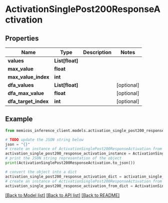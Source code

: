 # ActivationSinglePost200ResponseActivation


## Properties

Name | Type | Description | Notes
------------ | ------------- | ------------- | -------------
**values** | **List[float]** |  | 
**max_value** | **float** |  | 
**max_value_index** | **int** |  | 
**dfa_values** | **List[float]** |  | [optional] 
**dfa_max_value** | **float** |  | [optional] 
**dfa_target_index** | **int** |  | [optional] 

## Example

```python
from memicos_inference_client.models.activation_single_post200_response_activation import ActivationSinglePost200ResponseActivation

# TODO update the JSON string below
json = "{}"
# create an instance of ActivationSinglePost200ResponseActivation from a JSON string
activation_single_post200_response_activation_instance = ActivationSinglePost200ResponseActivation.from_json(json)
# print the JSON string representation of the object
print(ActivationSinglePost200ResponseActivation.to_json())

# convert the object into a dict
activation_single_post200_response_activation_dict = activation_single_post200_response_activation_instance.to_dict()
# create an instance of ActivationSinglePost200ResponseActivation from a dict
activation_single_post200_response_activation_from_dict = ActivationSinglePost200ResponseActivation.from_dict(activation_single_post200_response_activation_dict)
```
[[Back to Model list]](../README.md#documentation-for-models) [[Back to API list]](../README.md#documentation-for-api-endpoints) [[Back to README]](../README.md)


